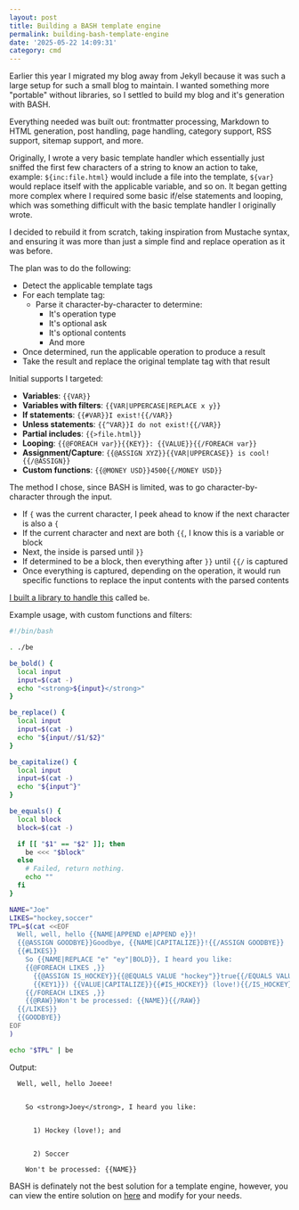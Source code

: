 ```yaml
---
layout: post
title: Building a BASH template engine
permalink: building-bash-template-engine
date: '2025-05-22 14:09:31'
category: cmd
---
```


Earlier this year I migrated my blog away from Jekyll because it was such a large setup for such a small blog to maintain. I wanted something more "portable" without libraries, so I settled to build my blog and it's generation with BASH.

Everything needed was built out: frontmatter processing, Markdown to HTML generation, post handling, page handling, category support, RSS support, sitemap support, and more.

Originally, I wrote a very basic template handler which essentially just sniffed the first few characters of a string to know an action to take, example: `${inc:file.html}` would include a file into the template, `${var}` would replace itself with the applicable variable, and so on. It began getting more complex where I required some basic if/else statements and looping, which was something difficult with the basic template handler I originally wrote.

I decided to rebuild it from scratch, taking inspiration from Mustache syntax, and ensuring it was more than just a simple find and replace operation as it was before.

The plan was to do the following:

* Detect the applicable template tags
* For each template tag:
    * Parse it character-by-character to determine:
        * It's operation type
        * It's optional ask
        * It's optional contents
        * And more
* Once determined, run the applicable operation to produce a result
* Take the result and replace the original template tag with that result

Initial supports I targeted:

* **Variables**: `{{VAR}}`
* **Variables with filters**: `{{VAR|UPPERCASE|REPLACE x y}}`
* **If statements**: `{{#VAR}}I exist!{{/VAR}}`
* **Unless statements**: `{{^VAR}}I do not exist!{{/VAR}}`
* **Partial includes**: `{{>file.html}}`
* **Looping**: `{{@FOREACH var}}{{KEY}}: {{VALUE}}{{/FOREACH var}}`
* **Assignment/Capture**: `{{@ASSIGN XYZ}}{{VAR|UPPERCASE}} is cool!{{/@ASSIGN}}`
* **Custom functions**: `{{@MONEY USD}}4500{{/MONEY USD}}`

The method I chose, since BASH is limited, was to go character-by-character through the input.

* If `{` was the current character, I peek ahead to know if the next character is also a `{`
* If the current character and next are both `{{`, I know this is a variable or block
* Next, the inside is parsed until `}}`
* If determined to be a block, then everything after `}}` until `{{/` is captured
* Once everything is captured, depending on the operation, it would run specific functions to replace the input contents with the parsed contents

[I built a library to handle this](https://github.com/gnikyt/be) called `be`.

Example usage, with custom functions and filters:

```bash
#!/bin/bash

. ./be

be_bold() {
  local input
  input=$(cat -)
  echo "<strong>${input}</strong>"
}

be_replace() {
  local input
  input=$(cat -)
  echo "${input//$1/$2}"
}

be_capitalize() {
  local input
  input=$(cat -)
  echo "${input^}"
}

be_equals() {
  local block
  block=$(cat -)

  if [[ "$1" == "$2" ]]; then
    be <<< "$block"
  else
    # Failed, return nothing.
    echo ""
  fi
}

NAME="Joe"
LIKES="hockey,soccer"
TPL=$(cat <<EOF
  Well, well, hello {{NAME|APPEND e|APPEND e}}!
  {{@ASSIGN GOODBYE}}Goodbye, {{NAME|CAPITALIZE}}!{{/ASSIGN GOODBYE}}
  {{#LIKES}}
    So {{NAME|REPLACE "e" "ey"|BOLD}}, I heard you like:
    {{@FOREACH LIKES ,}}
      {{@ASSIGN IS_HOCKEY}}{{@EQUALS VALUE "hockey"}}true{{/EQUALS VALUE "hockey"}}{{/ASSIGN IS_HOCKEY}}
      {{KEY1}}) {{VALUE|CAPITALIZE}}{{#IS_HOCKEY}} (love!){{/IS_HOCKEY}}{{^LAST}}; and {{/LAST}}
    {{/FOREACH LIKES ,}}
    {{@RAW}}Won't be processed: {{NAME}}{{/RAW}}
  {{/LIKES}}
  {{GOODBYE}}
EOF
)

echo "$TPL" | be
```

Output:

```
  Well, well, hello Joeee!
  
  
    So <strong>Joey</strong>, I heard you like:
    
      
      1) Hockey (love!); and 
    
      
      2) Soccer
    
    Won't be processed: {{NAME}}
```

BASH is definately not the best solution for a template engine, however, you can view the entire solution on [here](https://githuib.com/gnikyt/be/tree/master/be) and modify for your needs.
